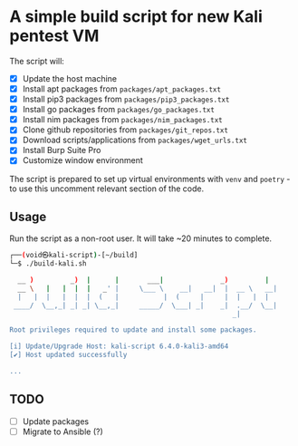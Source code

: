 # A simple build script for new Kali pentest VM

The script will: 
- [x] Update the host machine
- [x] Install apt packages from `packages/apt_packages.txt`
- [x] Install pip3 packages from `packages/pip3_packages.txt`
- [x] Install go packages from `packages/go_packages.txt`
- [x] Install nim packages from `packages/nim_packages.txt`
- [x] Clone github repositories from `packages/git_repos.txt`
- [x] Download scripts/applications from `packages/wget_urls.txt`
- [x] Install Burp Suite Pro
- [x] Customize window environment

The script is prepared to set up virtual environments with `venv` and `poetry` - to use this uncomment relevant section of the code.

## Usage
Run the script as a non-root user. It will take ~20 minutes to complete.
```bash
┌──(void㉿kali-script)-[~/build]
└─$ ./build-kali.sh

  __ )         _)  |      |       ___|              _)         |   
  __ \   |   |  |  |   _' |     \___ \    __|   __|  |  __ \   __| 
  |   |  |   |  |  |  (   |           |  (     |     |  |   |  |   
 ____/  \__,_| _| _| \__,_|     _____/  \___| _|    _|  .__/  \__| 
                                                       _|          

Root privileges required to update and install some packages.

[i] Update/Upgrade Host: kali-script 6.4.0-kali3-amd64 
[✔] Host updated successfully

...
```

## TODO
- [ ] Update packages
- [ ] Migrate to Ansible (?)
